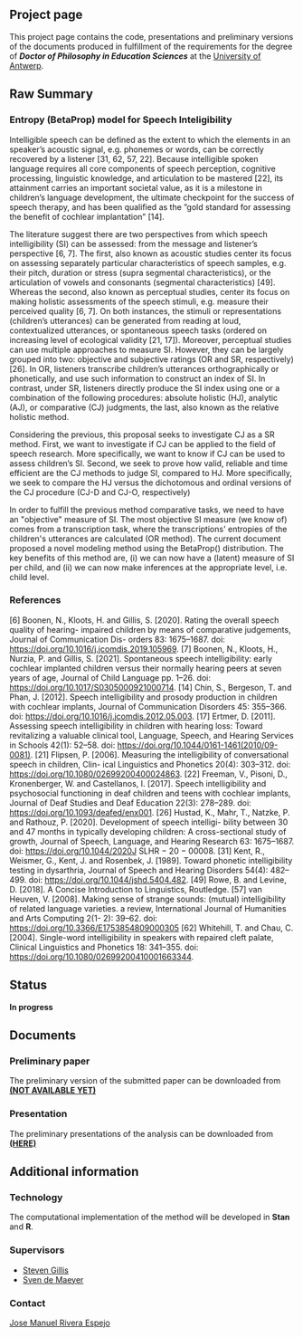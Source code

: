 ## Project page 
This project page contains the code, presentations and preliminary versions of the documents produced in fulfillment of the requirements for the degree of **_Doctor of Philosophy in Education Sciences_** at the [University of Antwerp](https://www.uantwerpen.be/en/research/phd/).


## Raw Summary
### Entropy (BetaProp) model for Speech Inteligibility

Intelligible speech can be defined as the extent to which the elements in an speaker’s acoustic signal, e.g. phonemes or words, can be correctly recovered by a listener [31, 62, 57, 22]. 
Because intelligible spoken language requires all core components of speech perception, cognitive processing, linguistic knowledge, and articulation to be mastered [22], its attainment carries an important societal value, as it is a milestone in children’s language development, the ultimate checkpoint for the success of speech therapy, and has been qualified as the ”gold standard for assessing the benefit of cochlear implantation” [14].

The literature suggest there are two perspectives from which speech intelligibility (SI) can be assessed: from the message and listener’s perspective [6, 7]. 
The first, also known as acoustic studies center its focus on assessing separately particular characteristics of speech samples, e.g. their pitch, duration or stress (supra segmental characteristics), or the articulation of vowels and consonants (segmental characteristics) [49].
Whereas the second, also known as perceptual studies, center its focus on making holistic assessments of the speech stimuli, e.g. measure their perceived quality [6, 7]. 
On both instances, the stimuli or representations (children’s utterances) can be generated from reading at loud, contextualized utterances, or spontaneous speech tasks (ordered on increasing level of ecological validity [21, 17]).
Moreover, perceptual studies can use multiple approaches to measure SI. However, they can be largely grouped into two: objective and subjective ratings (OR and SR, respectively) [26].
In OR, listeners transcribe children’s utterances orthographically or phonetically, and use such information to construct an index of SI. 
In contrast, under SR, listeners directly produce the SI index using one or a combination of the following procedures: absolute holistic (HJ), analytic (AJ), or comparative (CJ) judgments, the last, also known as the relative holistic method.

Considering the previous, this proposal seeks to investigate CJ as a SR method. 
First, we want to investigate if CJ can be applied to the field of speech research. More specifically, we want to know if CJ can be used to assess children’s SI. 
Second, we seek to prove how valid, reliable and time efficient are the CJ methods to judge SI, compared to HJ. More specifically, we seek to compare the HJ versus the dichotomous and ordinal versions of the CJ procedure (CJ-D and CJ-O, respectively)

In order to fulfill the previous method comparative tasks, we need to have an "objective" measure of SI. The most objective SI measure (we know of) comes from a transcription task, where the transcriptions' entropies of the children's utterances are calculated (OR method).
The current document proposed a novel modeling method using the BetaProp() distribution. The key benefits of this method are, (i) we can now have a (latent) measure of SI per child, and (ii) we can now make inferences at the appropriate level, i.e. child level.

### References
[6] Boonen, N., Kloots, H. and Gillis, S. [2020]. Rating the overall speech quality of hearing- impaired children by means of comparative judgements, Journal of Communication Dis- orders 83: 1675–1687. doi: https://doi.org/10.1016/j.jcomdis.2019.105969.
[7] Boonen, N., Kloots, H., Nurzia, P. and Gillis, S. [2021]. Spontaneous speech intelligibility: early cochlear implanted children versus their normally hearing peers at seven years of age, Journal of Child Language pp. 1–26. doi: https://doi.org/10.1017/S0305000921000714.
[14] Chin, S., Bergeson, T. and Phan, J. [2012]. Speech intelligibility and prosody production in children with cochlear implants, Journal of Communication Disorders 45: 355–366. doi: https://doi.org/10.1016/j.jcomdis.2012.05.003.
[17] Ertmer, D. [2011]. Assessing speech intelligibility in children with hearing loss: Toward revitalizing a valuable clinical tool, Language, Speech, and Hearing Services in Schools 42(1): 52–58. doi: https://doi.org/10.1044/0161-1461(2010/09-0081).
[21] Flipsen, P. [2006]. Measuring the intelligibility of conversational speech in children, Clin- ical Linguistics and Phonetics 20(4): 303–312. doi: https://doi.org/10.1080/02699200400024863.
[22] Freeman, V., Pisoni, D., Kronenberger, W. and Castellanos, I. [2017]. Speech intelligibility and psychosocial functioning in deaf children and teens with cochlear implants, Journal of Deaf Studies and Deaf Education 22(3): 278–289. doi: https://doi.org/10.1093/deafed/enx001.
[26] Hustad, K., Mahr, T., Natzke, P. and Rathouz, P. [2020]. Development of speech intelligi- bility between 30 and 47 months in typically developing children: A cross-sectional study of growth, Journal of Speech, Language, and Hearing Research 63: 1675–1687. doi: https://doi.org/10.1044/2020J SLHR − 20 − 00008.
[31] Kent, R., Weismer, G., Kent, J. and Rosenbek, J. [1989]. Toward phonetic intelligibility testing in dysarthria, Journal of Speech and Hearing Disorders 54(4): 482–499. doi: https://doi.org/10.1044/jshd.5404.482.
[49] Rowe, B. and Levine, D. [2018]. A Concise Introduction to Linguistics, Routledge.
[57] van Heuven, V. [2008]. Making sense of strange sounds: (mutual) intelligibility of related language varieties. a review, International Journal of Humanities and Arts Computing 2(1- 2): 39–62. doi: https://doi.org/10.3366/E1753854809000305
[62] Whitehill, T. and Chau, C. [2004]. Single-word intelligibility in speakers with repaired cleft palate, Clinical Linguistics and Phonetics 18: 341–355. doi: https://doi.org/10.1080/02699200410001663344.



## Status
**In progress**


## Documents
### Preliminary paper
The preliminary version of the submitted paper can be downloaded from [**(NOT AVAILABLE YET)**]()

### Presentation
The preliminary presentations of the analysis can be downloaded from [**(HERE)**](https://github.com/jriveraespejo/PhD_UA_paper1/raw/master/%23presentation/0_presentation.pdf)



## Additional information

### Technology
The computational implementation of the method will be developed in **Stan** and **R**.

### Supervisors
* [Steven Gillis](https://www.uantwerpen.be/nl/personeel/steven-gillis/)
* [Sven de Maeyer](https://www.uantwerpen.be/nl/personeel/sven-demaeyer/)

### Contact
[Jose Manuel Rivera Espejo](http://linkedin.com/in/jriveraespejo)